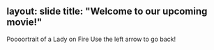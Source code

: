 layout: slide
title: "Welcome to our upcoming movie!"
---
Poooortrait of a Lady on Fire
Use the left arrow to go back!
